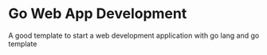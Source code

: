 # Go Web App Development

A good template to start a web development application with go lang and go template
